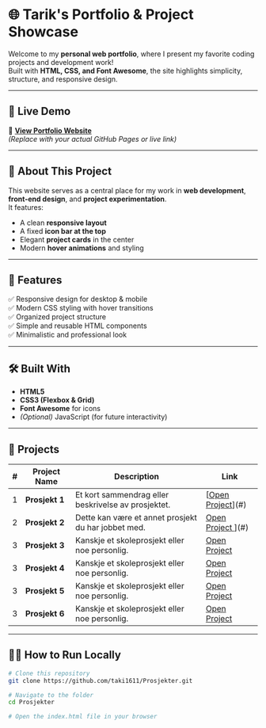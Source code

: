 # 🌐 Tarik's Portfolio & Project Showcase

Welcome to my **personal web portfolio**, where I present my favorite coding projects and development work!  
Built with **HTML, CSS, and Font Awesome**, the site highlights simplicity, structure, and responsive design.

---

## 🚀 Live Demo
🔗 **[View Portfolio Website](https://taki1611.github.io/)**  
*(Replace with your actual GitHub Pages or live link)*

---

## 🧠 About This Project

This website serves as a central place for my work in **web development**, **front-end design**, and **project experimentation**.  
It features:
- A clean **responsive layout**
- A fixed **icon bar at the top**
- Elegant **project cards** in the center  
- Modern **hover animations** and styling

---

## 🧩 Features

✅ Responsive design for desktop & mobile  
✅ Modern CSS styling with hover transitions  
✅ Organized project structure  
✅ Simple and reusable HTML components  
✅ Minimalistic and professional look  

---

## 🛠️ Built With

- **HTML5**  
- **CSS3 (Flexbox & Grid)**  
- **Font Awesome** for icons  
- *(Optional)* JavaScript (for future interactivity)

---

## 📁 Projects

| # | Project Name | Description | Link |
|---|---------------|--------------|------|
| 1 | **Prosjekt 1** | Et kort sammendrag eller beskrivelse av prosjektet. | [[Open Project](https://github.com/taki1611/Prosjekter/blob/main/project1.html)](#) |
| 2 | **Prosjekt 2** | Dette kan være et annet prosjekt du har jobbet med. | [Open Project ](https://github.com/taki1611/Prosjekter/blob/main/project2.html)](#) |
| 3 | **Prosjekt 3** | Kanskje et skoleprosjekt eller noe personlig. | [Open Project](#) |
| 3 | **Prosjekt 4** | Kanskje et skoleprosjekt eller noe personlig. | [Open Project](#) |
| 3 | **Prosjekt 5** | Kanskje et skoleprosjekt eller noe personlig. | [Open Project](#) |
| 3 | **Prosjekt 6** | Kanskje et skoleprosjekt eller noe personlig. | [Open Project](#) |

---

## 🧑‍💻 How to Run Locally

```bash
# Clone this repository
git clone https://github.com/taki1611/Prosjekter.git

# Navigate to the folder
cd Prosjekter

# Open the index.html file in your browser
